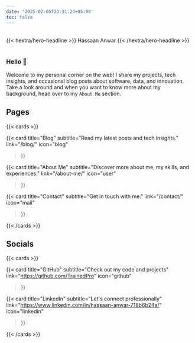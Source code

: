 ```yaml
---
date: '2025-02-05T23:31:24+05:00'
toc: false
---
```


<br>

<div class="hx-text-center">
  {{< hextra/hero-headline >}}
  Hassaan Anwar
  {{< /hextra/hero-headline >}}
</div>

<br>

### Hello 👋
Welcome to my personal corner on the web! I share my projects, tech insights, and occasional blog posts about software, data, and innovation.  
Take a look around and when you want to know more about my background, head over to my `About Me` section.

## Pages

{{< cards >}}

  {{< card
    title="Blog"
    subtitle="Read my latest posts and tech insights."
    link="/blog/"
    icon="blog"
  >}}

  {{< card
    title="About Me"
    subtitle="Discover more about me, my skills, and experiences."
    link="/about-me/"
    icon="user"
  >}}

  {{< card
    title="Contact"
    subtitle="Get in touch with me."
    link="/contact/"
    icon="mail"
  >}}

{{< /cards >}}


## Socials

{{< cards >}}

  {{< card
    title="GitHub"
    subtitle="Check out my code and projects"
    link="https://github.com/TrainedPro"
    icon="github"
  >}}

  {{< card
    title="LinkedIn"
    subtitle="Let's connect professionally"
    link="https://www.linkedin.com/in/hassaan-anwar-718b6b24a/"
    icon="linkedin"
  >}}

{{< /cards >}}
